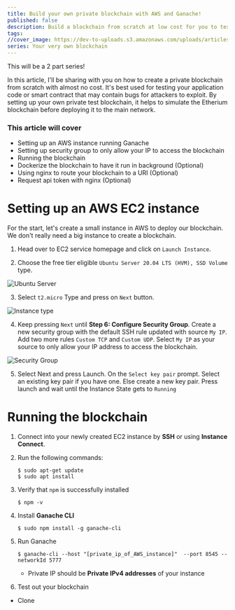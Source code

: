 ```yaml
---
title: Build your own private blockchain with AWS and Ganache!
published: false
description: Build a blockchain from scratch at low cost for you to test for your development
tags:
//cover_image: https://dev-to-uploads.s3.amazonaws.com/uploads/articles/6rjxsyts6q1zsamt31jl.jpg
series: Your very own blockchain
---
```


This will be a 2 part series!

In this article, I'll be sharing with you on how to create a private blockchain from scratch with almost no cost. It's best used for testing your application code or smart contract that may contain bugs for attackers to exploit. By setting up your own private test blockchain, it helps to simulate the Etherium blockchain before deploying it to the main network.

### This article will cover

- Setting up an AWS instance running Ganache
- Setting up security group to only allow your IP to access the blockchain
- Running the blockchain
- Dockerize the blockchain to have it run in background (Optional)
- Using nginx to route your blockchain to a URI (Optional)
- Request api token with nginx (Optional)

# Setting up an AWS EC2 instance

For the start, let's create a small instance in AWS to deploy our blockchain. We don't really need a big instance to create a blockchain.

1. Head over to EC2 service homepage and click on `Launch Instance`.

2. Choose the free tier eligible `Ubuntu Server 20.04 LTS (HVM), SSD Volume` type.

![Ubuntu Server](https://dev-to-uploads.s3.amazonaws.com/uploads/articles/ftcq7w65qoh26inut8q4.png)

3. Select `t2.micro` Type and press on `Next` button.

![Instance type](https://dev-to-uploads.s3.amazonaws.com/uploads/articles/jyzt0kiylsyd6gaain2t.png)

4. Keep pressing `Next` until **Step 6: Configure Security Group**. Create a new security group with the default SSH rule updated with source `My IP`. Add two more rules `Custom TCP` and `Custom UDP`. Select `My IP` as your source to only allow your IP address to access the blockchain.

![Security Group](https://dev-to-uploads.s3.amazonaws.com/uploads/articles/06j1fd05m6yjs2lwdfb5.png)

5. Select Next and press Launch. On the `Select key pair` prompt. Select an existing key pair if you have one. Else create a new key pair. Press launch and wait until the Instance State gets to `Running`

# Running the blockchain

1. Connect into your newly created EC2 instance by **SSH** or using **Instance Connect**.

2. Run the following commands:

   ```shell
   $ sudo apt-get update
   $ sudo apt install
   ```

3. Verify that `npm` is successfully installed

   ```shell
   $ npm -v
   ```

4. Install **Ganache CLI**

   ```shell
   $ sudo npm install -g ganache-cli
   ```

5. Run Ganache

   ```shell
   $ ganache-cli --host "[private_ip_of_AWS_instance]"  --port 8545 --networkId 5777
   ```

   - Private IP should be **Private IPv4 addresses** of your instance

6. Test out your blockchain

  - Clone 